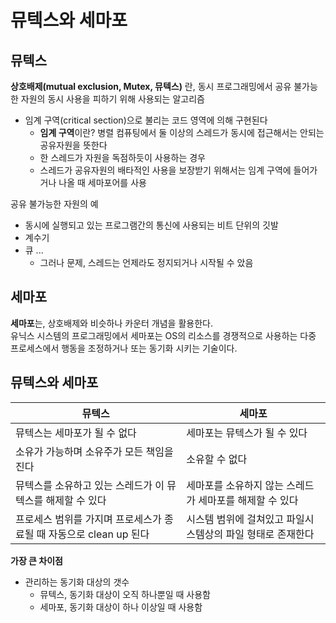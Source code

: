 # 뮤텍스와 세마포

## 뮤텍스
**상호배제(mutual exclusion, Mutex, 뮤텍스)** 란, 동시 프로그래밍에서 공유 불가능한 자원의 동시 사용을 피하기 위해 사용되는 알고리즘
- 임계 구역(critical section)으로 불리는 코드 영역에 의해 구현된다
    - **임계 구역**이란? 병렬 컴퓨팅에서 둘 이상의 스레드가 동시에 접근해서는 안되는 공유자원을 뜻한다
    - 한 스레드가 자원을 독점하듯이 사용하는 경우
    - 스레드가 공유자원의 배타적인 사용을 보장받기 위해서는 임계 구역에 들어가거나 나올 때 세마포어를 사용

공유 불가능한 자원의 예
- 동시에 실행되고 있는 프로그램간의 통신에 사용되는 비트 단위의 깃발
- 계수기
- 큐 ...
    - 그러나 문제, 스레드는 언제라도 정지되거나 시작될 수 았음

## 세마포
**세마포**는, 상호배제와 비슷하나 카운터 개념을 활용한다.  
유닉스 시스템의 프로그래밍에서 세마포는 OS의 리소스를 경쟁적으로 사용하는 다중 프로세스에서 행동을 조정하거나 또는 동기화 시키는 기술이다.

## 뮤텍스와 세마포
| 뮤텍스                                                             | 세마포                                                     |
|--------------------------------------------------------------------|------------------------------------------------------------|
| 뮤텍스는 세마포가 될 수 없다                                       | 세마포는 뮤텍스가 될 수 있다                               |
| 소유가 가능하며 소유주가 모든 책임을 진다                          | 소유할 수 없다                                             |
| 뮤텍스를 소유하고 있는 스레드가 이 뮤텍스를 해제할 수 있다         | 세마포를 소유하지 않는 스레드가 세마포를 해제할 수 있다    |
| 프로세스 범위를 가지며 프로세스가 종료될 때 자동으로 clean up 된다 | 시스템 범위에 걸쳐있고 파일시스템상의 파일 형태로 존재한다 |

**가장 큰 차이점**
- 관리하는 동기화 대상의 갯수
    - 뮤텍스, 동기화 대상이 오직 하나뿐일 때 사용함
    - 세마포, 동기화 대상이 하나 이상일 때 사용함